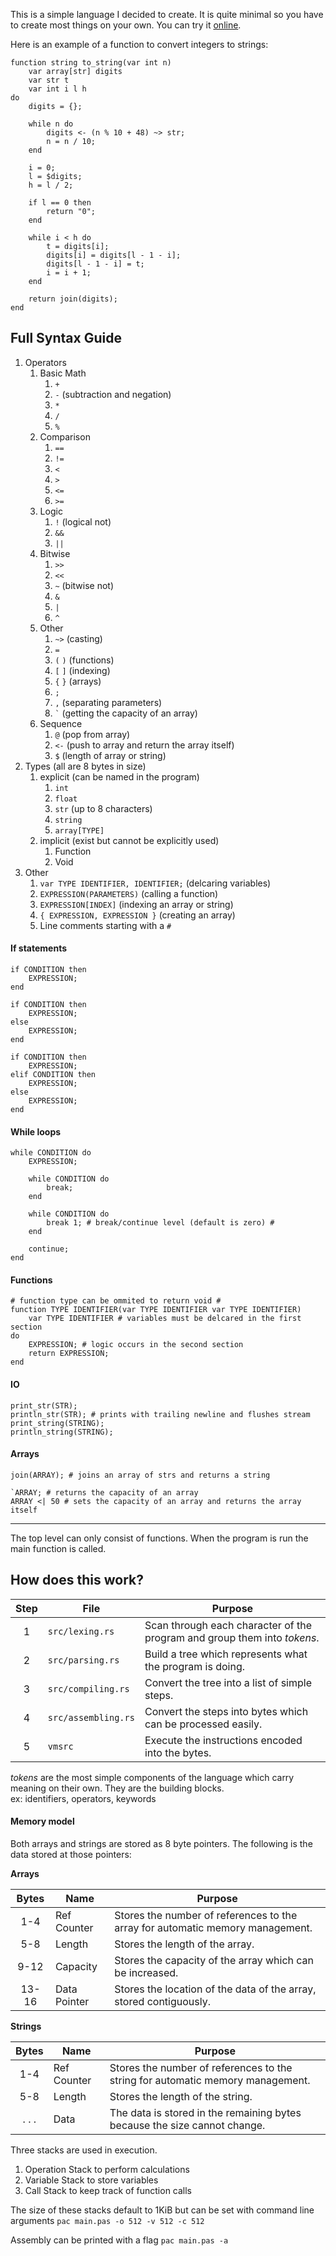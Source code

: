 This is a simple language I decided to create. It is quite minimal so you have
to create most things on your own. You can try it [online](https://pac-lang.herokuapp.com/).<br>

Here is an example of a function to convert integers to strings: <br>
```
function string to_string(var int n)
    var array[str] digits
    var str t
    var int i l h
do
    digits = {};

    while n do
        digits <- (n % 10 + 48) ~> str;
        n = n / 10;
    end

    i = 0;
    l = $digits;
    h = l / 2;

    if l == 0 then
        return "0";
    end

    while i < h do
        t = digits[i];
        digits[i] = digits[l - 1 - i];
        digits[l - 1 - i] = t;
        i = i + 1;
    end

    return join(digits);
end
```

## Full Syntax Guide
1. Operators <br>
    1. Basic Math <br>
        1. `+`
        2. `-` (subtraction and negation)
        3. `*`
        4. `/`
        5. `%`
    2. Comparison <br>
        1. `==`
        2. `!=`
        3. `<`
        4. `>`
        5. `<=`
        6. `>=`
    3. Logic <br>
        1. `!` (logical not)
        2. `&&`
        3. `||`
    4. Bitwise <br>
        1. `>>`
        2. `<<`
        3. `~` (bitwise not)
        4. `&`
        5. `|`
        5. `^`
    5. Other <br>
        1. `~>` (casting)
        2. `=`
        3. `(` `)` (functions)
        4. `[` `]` (indexing)
        5. `{` `}` (arrays)
        6. `;`
        7. `,` (separating parameters)
        8. `` ` `` (getting the capacity of an array)
    6. Sequence
        1. `@` (pop from array)
        2. `<-` (push to array and return the array itself)
        3. `$` (length of array or string)
2. Types (all are 8 bytes in size) <br>
    1. explicit (can be named in the program) <br>
        1. `int`
        2. `float`
        3. `str` (up to 8 characters)
        4. `string`
        5. `array[TYPE]`
    2. implicit (exist but cannot be explicitly used) <br>
        1. Function
        2. Void
3. Other <br>
    1. `var TYPE IDENTIFIER, IDENTIFIER;` (delcaring variables)
    2. `EXPRESSION(PARAMETERS)` (calling a function)
    3. `EXPRESSION[INDEX]` (indexing an array or string)
    4. `{ EXPRESSION, EXPRESSION }` (creating an array)
    5. Line comments starting with a `#`

#### If statements
```
if CONDITION then
    EXPRESSION;
end

if CONDITION then
    EXPRESSION;
else
    EXPRESSION;
end

if CONDITION then
    EXPRESSION;
elif CONDITION then
    EXPRESSION;
else
    EXPRESSION;
end
```
#### While loops
```
while CONDITION do
    EXPRESSION;

    while CONDITION do
        break;
    end

    while CONDITION do
        break 1; # break/continue level (default is zero) #
    end

	continue;
end
```
#### Functions
```
# function type can be ommited to return void #
function TYPE IDENTIFIER(var TYPE IDENTIFIER var TYPE IDENTIFIER)
	var TYPE IDENTIFIER # variables must be delcared in the first section
do
    EXPRESSION; # logic occurs in the second section
    return EXPRESSION;
end
```
#### IO
```
print_str(STR);
println_str(STR); # prints with trailing newline and flushes stream
print_string(STRING);
println_string(STRING);
```
#### Arrays
```
join(ARRAY); # joins an array of strs and returns a string

`ARRAY; # returns the capacity of an array
ARRAY <| 50 # sets the capacity of an array and returns the array itself
```
***
The top level can only consist of functions. When the program is run the main
function is called.

## How does this work?
Step | File                | Purpose
:---:|---------------------|-----
1    | `src/lexing.rs`     | Scan through each character of the program and group them into *tokens*.
2    | `src/parsing.rs`    | Build a tree which represents what the program is doing.
3    | `src/compiling.rs`  | Convert the tree into a list of simple steps.
4    | `src/assembling.rs` | Convert the steps into bytes which can be processed easily.
5    | `vmsrc`             | Execute the instructions encoded into the bytes.

*tokens* are the most simple components of the language which carry meaning on their own.
They are the building blocks. <br>
ex: identifiers, operators, keywords

#### Memory model
Both arrays and strings are stored as 8 byte pointers. The following is the data
stored at those pointers:

**Arrays**

Bytes | Name         | Purpose
:----:|--------------|--------
1-4   | Ref Counter  | Stores the number of references to the array for automatic memory management.
5-8   | Length       | Stores the length of the array.
9-12  | Capacity     | Stores the capacity of the array which can be increased.
13-16 | Data Pointer | Stores the location of the data of the array, stored contiguously.

**Strings**

Bytes | Name         | Purpose
:----:|--------------|--------
1-4   | Ref Counter  | Stores the number of references to the string for automatic memory management.
5-8   | Length       | Stores the length of the string.
. . . | Data         | The data is stored in the remaining bytes because the size cannot change.

Three stacks are used in execution.

1. Operation Stack to perform calculations
2. Variable Stack to store variables
3. Call Stack to keep track of function calls

The size of these stacks default to 1KiB but can be set with command line arguments
`pac main.pas -o 512 -v 512 -c 512`

Assembly can be printed with a flag
`pac main.pas -a`
